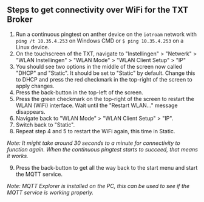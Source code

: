 ## Steps to get connectivity over WiFi for the TXT Broker

1. Run a continuous pingtest on anther device on the `iotroam` network with `ping /t 10.35.4.253` on Windows CMD or `$ ping 10.35.4.253` on a Linux device.
2. On the touchscreen of the TXT, navigate to "Instellingen" > "Netwerk" > "WLAN Instellingen" > "WLAN Mode" > "WLAN Client Setup" > "IP" 
3. You should see two options in the middle of the screen now called "DHCP" and "Static". It should be set to "Static" by default. Change this to DHCP and press the red checkmark in the top-right of the screen to apply changes. 
4. Press the back-button in the top-left of the screen. 
5. Press the green checkmark on the top-right of the screen to restart the WLAN (WiFi) interface. Wait until the "Restart WLAN..." message disappears.
6. Navigate back to "WLAN Mode" > "WLAN Client Setup" > "IP".
7. Switch back to "Static".
8. Repeat step 4 and 5 to restart the WiFi again, this time in Static.

*Note: It might take around 30 seconds to a minute for connectivity to function again. When the continuous pingtest starts to succeed, that means it works.*

9. Press the back-button to get all the way back to the start menu and start the MQTT service.

*Note: MQTT Explorer is installed on the PC, this can be used to see if the MQTT service is working properly.*